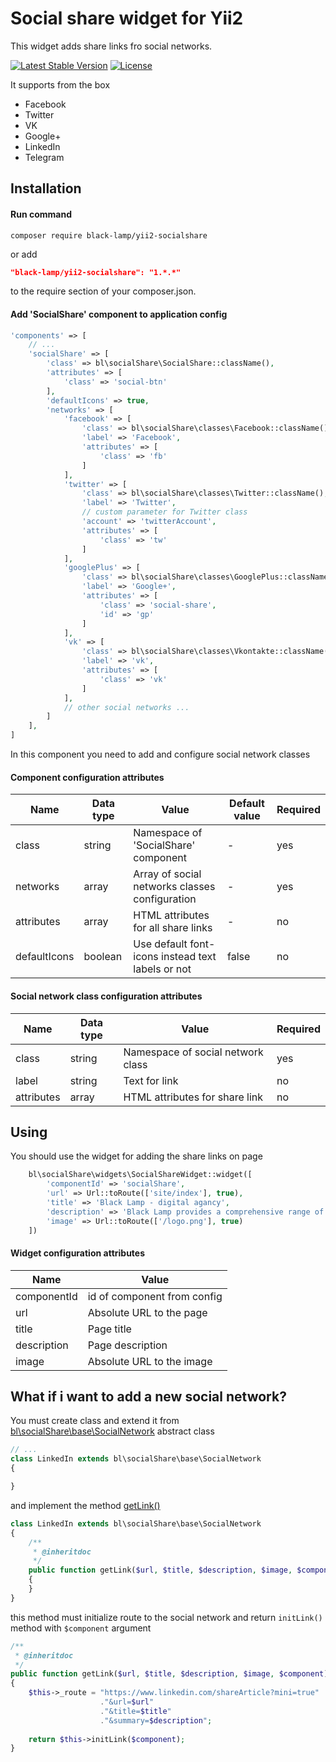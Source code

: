 Social share widget for Yii2
============================
This widget adds share links fro social networks.

[![Latest Stable Version](https://poser.pugx.org/black-lamp/yii2-socialshare/v/stable)](https://packagist.org/packages/black-lamp/yii2-socialshare)
[![License](https://poser.pugx.org/black-lamp/yii2-socialshare/license)](https://packagist.org/packages/black-lamp/yii2-socialshare)

It supports from the box
* Facebook
* Twitter
* VK
* Google+
* LinkedIn
* Telegram

Installation
------------
#### Run command
```
composer require black-lamp/yii2-socialshare
```
or add
```json
"black-lamp/yii2-socialshare": "1.*.*"
```
to the require section of your composer.json.
#### Add 'SocialShare' component to application config
```php
'components' => [
    // ...
    'socialShare' => [
        'class' => bl\socialShare\SocialShare::className(),
        'attributes' => [
            'class' => 'social-btn'
        ],
        'defaultIcons' => true,
        'networks' => [
            'facebook' => [
                'class' => bl\socialShare\classes\Facebook::className(),
                'label' => 'Facebook',
                'attributes' => [
                    'class' => 'fb'
                ]
            ],
            'twitter' => [
                'class' => bl\socialShare\classes\Twitter::className(),
                'label' => 'Twitter',
                // custom parameter for Twitter class
                'account' => 'twitterAccount',
                'attributes' => [
                    'class' => 'tw'
                ]
            ],
            'googlePlus' => [
                'class' => bl\socialShare\classes\GooglePlus::className(),
                'label' => 'Google+',
                'attributes' => [
                    'class' => 'social-share',
                    'id' => 'gp'
                ]
            ],
            'vk' => [
                'class' => bl\socialShare\classes\Vkontakte::className(),
                'label' => 'vk',
                'attributes' => [
                    'class' => 'vk'
                ]
            ],
            // other social networks ...
        ]
    ],
]
```

In this component you need to add and configure social network classes
#### Component configuration attributes

| Name | Data type | Value | Default value | Required |
|---|---|---|---|---|
|class|string|Namespace of 'SocialShare' component|-|yes|
|networks|array|Array of social networks classes configuration|-|yes|
|attributes|array|HTML attributes for all share links|-|no|
|defaultIcons|boolean|Use default font-icons instead text labels or not|false|no|

#### Social network class configuration attributes
| Name | Data type | Value | Required |
|---|---|---|---|
|class|string|Namespace of social network class|yes|
|label|string|Text for link|no|
|attributes|array|HTML attributes for share link|no|
Using
-----
You should use the widget for adding the share links on page
```php
    bl\socialShare\widgets\SocialShareWidget::widget([
        'componentId' => 'socialShare',
        'url' => Url::toRoute(['site/index'], true),
        'title' => 'Black Lamp - digital agancy',
        'description' => 'Black Lamp provides a comprehensive range of services for development...',
        'image' => Url::toRoute(['/logo.png'], true)
    ])
```

#### Widget configuration attributes
| Name | Value |
|---|---|
|componentId|id of component from config|
|url|Absolute URL to the page|
|title|Page title|
|description|Page description|
|image|Absolute URL to the image|

What if i want to add a new social network?
-------------------------------------------
You must create class and extend it from [bl\socialShare\base\SocialNetwork](https://github.com/black-lamp/yii2-socialshare/blob/master/base/SocialNetwork.php) abstract class
```php
// ...
class LinkedIn extends bl\socialShare\base\SocialNetwork
{

}
```
and implement the method [getLink()](https://github.com/black-lamp/yii2-socialshare/blob/master/base/SocialNetwork.php#L94)
```php
class LinkedIn extends bl\socialShare\base\SocialNetwork
{
    /**
     * @inheritdoc
     */
    public function getLink($url, $title, $description, $image, $component)
    {
    }
}
```
this method must initialize route to the social network 
and return `initLink()` method with `$component` argument
```php
/**
 * @inheritdoc
 */
public function getLink($url, $title, $description, $image, $component)
{
    $this->_route = "https://www.linkedin.com/shareArticle?mini=true"
                    ."&url=$url"
                    ."&title=$title"
                    ."&summary=$description";
                    
    return $this->initLink($component);
}
```